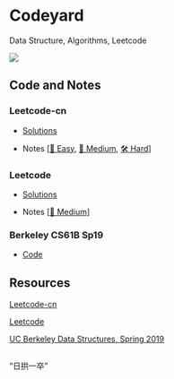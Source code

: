 # Codeyard

Data Structure, Algorithms, Leetcode

<a title="Hits" target="_blank" href="https://github.com/joey66666/codeyard"><img src="https://hits.b3log.org/joey66666/codeyard.svg"></a>

## Code and Notes

### Leetcode-cn

- [Solutions](https://github.com/joey66666/Codeyard/tree/master/Leetcode-cn)

- Notes [[🔧 Easy](https://github.com/joey66666/Algorithms/blob/master/Leetcode-cn/notes/Easy.md), [🔨 Medium](https://github.com/joey66666/Algorithms/blob/master/Leetcode-cn/notes/Medium.md), [🛠 Hard](https://github.com/joey66666/Algorithms/blob/master/Leetcode-cn/notes/Hard.md)]

### Leetcode

- [Solutions](https://github.com/joey66666/Codeyard/tree/master/Leetcode/code)

- Notes [[🔨 Medium](https://github.com/joey66666/Codeyard/blob/master/Leetcode/notes/medium.md)]

### Berkeley CS61B Sp19

- [Code](https://github.com/joey66666/Algorithms/tree/master/CS61B)

## Resources 

[Leetcode-cn][1]

[Leetcode][2]

[UC Berkeley Data Structures, Spring 2019][3]

[1]:	https://leetcode-cn.com
[2]:	https://leetcode.com
[3]:	https://sp19.datastructur.es

## 

“日拱一卒”
